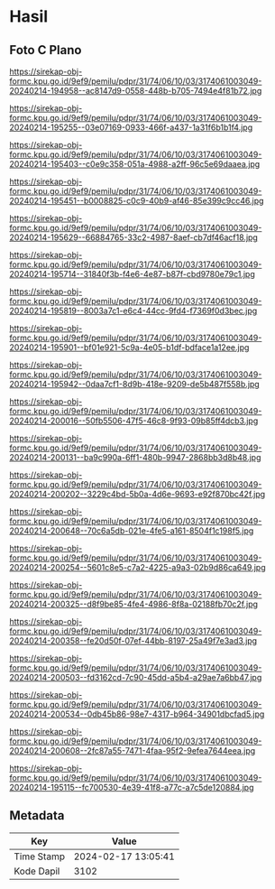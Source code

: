# Hasil

## Foto C Plano

https://sirekap-obj-formc.kpu.go.id/9ef9/pemilu/pdpr/31/74/06/10/03/3174061003049-20240214-194958--ac8147d9-0558-448b-b705-7494e4f81b72.jpg

https://sirekap-obj-formc.kpu.go.id/9ef9/pemilu/pdpr/31/74/06/10/03/3174061003049-20240214-195255--03e07169-0933-466f-a437-1a31f6b1b1f4.jpg

https://sirekap-obj-formc.kpu.go.id/9ef9/pemilu/pdpr/31/74/06/10/03/3174061003049-20240214-195403--c0e9c358-051a-4988-a2ff-96c5e69daaea.jpg

https://sirekap-obj-formc.kpu.go.id/9ef9/pemilu/pdpr/31/74/06/10/03/3174061003049-20240214-195451--b0008825-c0c9-40b9-af46-85e399c9cc46.jpg

https://sirekap-obj-formc.kpu.go.id/9ef9/pemilu/pdpr/31/74/06/10/03/3174061003049-20240214-195629--66884765-33c2-4987-8aef-cb7df46acf18.jpg

https://sirekap-obj-formc.kpu.go.id/9ef9/pemilu/pdpr/31/74/06/10/03/3174061003049-20240214-195714--31840f3b-f4e6-4e87-b87f-cbd9780e79c1.jpg

https://sirekap-obj-formc.kpu.go.id/9ef9/pemilu/pdpr/31/74/06/10/03/3174061003049-20240214-195819--8003a7c1-e6c4-44cc-9fd4-f7369f0d3bec.jpg

https://sirekap-obj-formc.kpu.go.id/9ef9/pemilu/pdpr/31/74/06/10/03/3174061003049-20240214-195901--bf01e921-5c9a-4e05-b1df-bdface1a12ee.jpg

https://sirekap-obj-formc.kpu.go.id/9ef9/pemilu/pdpr/31/74/06/10/03/3174061003049-20240214-195942--0daa7cf1-8d9b-418e-9209-de5b487f558b.jpg

https://sirekap-obj-formc.kpu.go.id/9ef9/pemilu/pdpr/31/74/06/10/03/3174061003049-20240214-200016--50fb5506-47f5-46c8-9f93-09b85ff4dcb3.jpg

https://sirekap-obj-formc.kpu.go.id/9ef9/pemilu/pdpr/31/74/06/10/03/3174061003049-20240214-200131--ba9c990a-6ff1-480b-9947-2868bb3d8b48.jpg

https://sirekap-obj-formc.kpu.go.id/9ef9/pemilu/pdpr/31/74/06/10/03/3174061003049-20240214-200202--3229c4bd-5b0a-4d6e-9693-e92f870bc42f.jpg

https://sirekap-obj-formc.kpu.go.id/9ef9/pemilu/pdpr/31/74/06/10/03/3174061003049-20240214-200648--70c6a5db-021e-4fe5-a161-8504f1c198f5.jpg

https://sirekap-obj-formc.kpu.go.id/9ef9/pemilu/pdpr/31/74/06/10/03/3174061003049-20240214-200254--5601c8e5-c7a2-4225-a9a3-02b9d86ca649.jpg

https://sirekap-obj-formc.kpu.go.id/9ef9/pemilu/pdpr/31/74/06/10/03/3174061003049-20240214-200325--d8f9be85-4fe4-4986-8f8a-02188fb70c2f.jpg

https://sirekap-obj-formc.kpu.go.id/9ef9/pemilu/pdpr/31/74/06/10/03/3174061003049-20240214-200358--fe20d50f-07ef-44bb-8197-25a49f7e3ad3.jpg

https://sirekap-obj-formc.kpu.go.id/9ef9/pemilu/pdpr/31/74/06/10/03/3174061003049-20240214-200503--fd3162cd-7c90-45dd-a5b4-a29ae7a6bb47.jpg

https://sirekap-obj-formc.kpu.go.id/9ef9/pemilu/pdpr/31/74/06/10/03/3174061003049-20240214-200534--0db45b86-98e7-4317-b964-34901dbcfad5.jpg

https://sirekap-obj-formc.kpu.go.id/9ef9/pemilu/pdpr/31/74/06/10/03/3174061003049-20240214-200608--2fc87a55-7471-4faa-95f2-9efea7644eea.jpg

https://sirekap-obj-formc.kpu.go.id/9ef9/pemilu/pdpr/31/74/06/10/03/3174061003049-20240214-195115--fc700530-4e39-41f8-a77c-a7c5de120884.jpg


## Metadata

| Key        | Value               |
| ---------- | ------------------- |
| Time Stamp | 2024-02-17 13:05:41 |
| Kode Dapil | 3102                |



